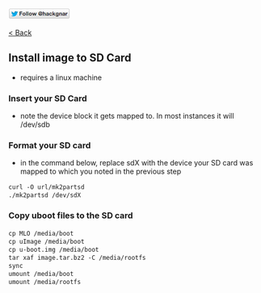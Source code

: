 [![Follow Hackgnar](../static/twitter_hackgnar.png)](https://twitter.com/hackgnar)

[< Back](README.md)

## Install image to SD Card
* requires a linux machine

### Insert your SD Card
* note the device block it gets mapped to.  In most instances it will /dev/sdb

### Format your SD card
* in the command below, replace sdX with the device your SD card was mapped to which you noted in the previous step
````
curl -O url/mk2partsd
./mk2partsd /dev/sdX
````

### Copy uboot files to the SD card
````
cp MLO /media/boot
cp uImage /media/boot
cp u-boot.img /media/boot
tar xaf image.tar.bz2 -C /media/rootfs
sync
umount /media/boot
umount /media/rootfs
````
